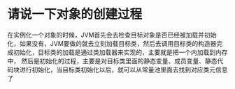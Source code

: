 # 请说一下对象的创建过程
在实例化一个对象的时候，JVM首先会去检查目标对象是否已经被加载并初始化，如果没有，JVM要做的就去立刻加载目标类，然后去调用目标类的构造器完成初始化，目标类的加载是通过类加载器来实现的，主要就是把一个内加载到内存中，
然后是初始化的过程，主要是对目标类里面的静态变量、成员变量、静态代码块进行初始化，当目标类初始化以后，就可以从常量池里面去找到对应类元信息了
